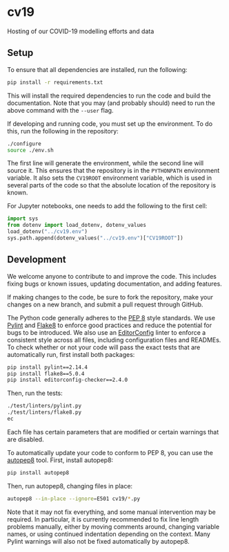 # cv19

Hosting of our COVID-19 modelling efforts and data

## Setup

To ensure that all dependencies are installed, run the following:

```bash
pip install -r requirements.txt
```

This will install the required dependencies to run the code and
build the documentation. Note that you may (and probably should)
need to run the above command with the `--user` flag.

If developing and running code, you must set up the environment.
To do this, run the following in the repository:

```bash
./configure
source ./env.sh
```

The first line will generate the environment,
while the second line will source it.
This ensures that the repository is in the `PYTHONPATH` environment variable.
It also sets the `CV19ROOT` environment variable, which is used
in several parts of the code so that the absolute location of
the repository is known.

For Jupyter notebooks, one needs to add the following to the first cell:

```python
import sys
from dotenv import load_dotenv, dotenv_values
load_dotenv("../cv19.env")
sys.path.append(dotenv_values("../cv19.env")["CV19ROOT"])
```

## Development

We welcome anyone to contribute to and improve the code.
This includes fixing bugs or known issues,
updating documentation, and adding features.

If making changes to the code,
be sure to fork the repository,
make your changes on a new branch,
and submit a pull request through GitHub.

The Python code generally adheres to the
[PEP 8](https://peps.python.org/pep-0008/) style standards.
We use [Pylint](https://pylint.pycqa.org/en/latest/)
and [Flake8](https://flake8.pycqa.org/en/latest/)
to enforce good practices and
reduce the potential for bugs to be introduced.
We also use an [EditorConfig](https://editorconfig.org/) linter
to enforce a consistent style across all files,
including configuration files and READMEs.
To check whether or not your code will pass the exact tests
that are automatically run, first install both packages:

```sh
pip install pylint==2.14.4
pip install flake8==5.0.4
pip install editorconfig-checker==2.4.0
```

Then, run the tests:

```sh
./test/linters/pylint.py
./test/linters/flake8.py
ec
```

Each file has certain parameters that are modified
or certain warnings that are disabled.

To automatically update your code to conform to PEP 8,
you can use the [autopep8](https://pypi.org/project/autopep8/) tool.
First, install autopep8:

```sh
pip install autopep8
```

Then, run autopep8, changing files in place:

```sh
autopep8 --in-place --ignore=E501 cv19/*.py
```

Note that it may not fix everything,
and some manual intervention may be required.
In particular, it is currently recommended to
fix line length problems manually,
either by moving comments around,
changing variable names,
or using continued indentation depending on the context.
Many Pylint warnings will also not be fixed automatically
by autopep8.
